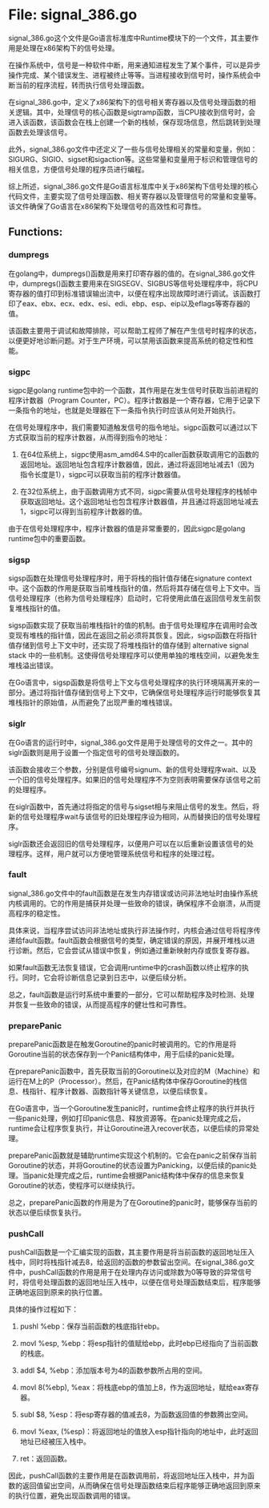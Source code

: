# File: signal_386.go

signal_386.go这个文件是Go语言标准库中Runtime模块下的一个文件，其主要作用是处理在x86架构下的信号处理。

在操作系统中，信号是一种软件中断，用来通知进程发生了某个事件，可以是异步操作完成、某个错误发生、进程被终止等等。当进程接收到信号时，操作系统会中断当前的程序流程，转而执行信号处理函数。

在signal_386.go中，定义了x86架构下的信号相关寄存器以及信号处理函数的相关逻辑。其中，处理信号的核心函数是sigtramp函数，当CPU接收到信号时，会进入该函数，该函数会在栈上创建一个新的栈帧，保存现场信息，然后跳转到处理函数去处理该信号。

此外，signal_386.go文件中还定义了一些与信号处理相关的常量和变量，例如：SIGURG、SIGIO、sigset和sigaction等。这些常量和变量用于标识和管理信号的相关信息，方便信号处理的程序员进行编程。

综上所述，signal_386.go文件是Go语言标准库中关于x86架构下信号处理的核心代码文件，主要实现了信号处理函数、相关寄存器以及管理信号的常量和变量等。该文件确保了Go语言在x86架构下处理信号的高效性和可靠性。

## Functions:

### dumpregs

在golang中，dumpregs()函数是用来打印寄存器的值的。在signal_386.go文件中，dumpregs()函数主要用来在SIGSEGV、SIGBUS等信号处理程序中，将CPU寄存器的值打印到标准错误输出流中，以便在程序出现故障时进行调试。该函数打印了eax、ebx、ecx、edx、esi、edi、ebp、esp、eip以及eflags等寄存器的值。

该函数主要用于调试和故障排除，可以帮助工程师了解在产生信号时程序的状态，以便更好地诊断问题。对于生产环境，可以禁用该函数来提高系统的稳定性和性能。



### sigpc

sigpc是golang runtime包中的一个函数，其作用是在发生信号时获取当前进程的程序计数器（Program Counter，PC）。程序计数器是一个寄存器，它用于记录下一条指令的地址，也就是处理器在下一条指令执行时应该从何处开始执行。

在信号处理程序中，我们需要知道触发信号的指令地址。sigpc函数可以通过以下方式获取当前的程序计数器，从而得到指令的地址：

1. 在64位系统上，sigpc使用asm_amd64.S中的caller函数获取调用它的函数的返回地址。返回地址包含程序计数器值，因此，通过将返回地址减去1（因为指令长度是1），sigpc可以获取当前的程序计数器值。

2. 在32位系统上，由于函数调用方式不同，sigpc需要从信号处理程序的栈帧中获取返回地址。这个返回地址也包含程序计数器值，并且通过将返回地址减去1，sigpc可以得到当前程序计数器的值。

由于在信号处理程序中，程序计数器的值是非常重要的，因此sigpc是golang runtime包中的重要函数。



### sigsp

sigsp函数在处理信号处理程序时，用于将栈的指针值存储在signature context中。这个函数的作用是获取当前堆栈指针的值，然后将其存储在信号上下文中。当信号处理程序（也称为信号处理程序）启动时，它将使用此值在返回信号发生前恢复堆栈指针的值。

sigsp函数实现了获取当前堆栈指针的值的机制。由于信号处理程序在调用时会改变现有堆栈的指针值，因此在返回之前必须将其恢复。因此，sigsp函数在将指针值存储到信号上下文中时，还实现了将堆栈指针的值存储到 alternative signal stack 中的一些机制。这使得信号处理程序可以使用单独的堆栈空间，以避免发生堆栈溢出错误。 

在Go语言中，sigsp函数是将信号上下文与信号处理程序的执行环境隔离开来的一部分。通过将指针值存储到信号上下文中，它确保信号处理程序运行时能够恢复其堆栈指针的原始值，从而避免了出现严重的堆栈错误。



### siglr

在Go语言的运行时中，signal_386.go文件是用于处理信号的文件之一。其中的siglr函数则是用于设置一个指定信号的信号处理函数的。 

该函数会接收三个参数，分别是信号编号signum、新的信号处理程序wait、以及一个旧的信号处理程序。如果旧的信号处理程序不为空则表明需要保存该信号之前的处理程序。 

在siglr函数中，首先通过将指定的信号与sigset相与来阻止信号的发生。然后，将新的信号处理程序wait与该信号的旧处理程序设为相同，从而替换旧的信号处理程序。 

siglr函数还会返回旧的信号处理程序，以便用户可以在以后重新设置该信号的处理程序。这样，用户就可以方便地管理系统信号和程序的处理过程。



### fault

signal_386.go文件中的fault函数是在发生内存错误或访问非法地址时由操作系统内核调用的。它的作用是捕获并处理一些致命的错误，确保程序不会崩溃，从而提高程序的稳定性。

具体来说，当程序尝试访问非法地址或执行非法操作时，内核会通过信号将程序传递给fault函数。fault函数会根据信号的类型，确定错误的原因，并展开堆栈以进行诊断。然后，它会尝试从错误中恢复，例如通过重新映射内存或恢复寄存器。

如果fault函数无法恢复错误，它会调用runtime中的crash函数以终止程序的执行。同时，它会将诊断信息记录到日志中，以便后续分析。

总之，fault函数是运行时系统中重要的一部分，它可以帮助程序及时检测、处理并恢复一些致命的错误，从而提高程序的健壮性和可靠性。



### preparePanic

preparePanic函数是在触发Goroutine的panic时被调用的。它的作用是将Goroutine当前的状态保存到一个Panic结构体中，用于后续的panic处理。

在preparePanic函数中，首先获取当前的Goroutine以及对应的M（Machine）和运行在M上的P（Processor）。然后，在Panic结构体中保存Goroutine的栈信息、栈指针、程序计数器、函数指针等关键信息，以便后续恢复。

在Go语言中，当一个Goroutine发生panic时，runtime会终止程序的执行并执行一些panic处理，例如打印panic信息、释放资源等。在panic处理完成之后，runtime会让程序恢复执行，并让Goroutine进入recover状态，以便后续的异常处理。

preparePanic函数就是辅助runtime实现这个机制的。它会在panic之前保存当前Goroutine的状态，并将Goroutine的状态设置为Panicking，以便后续的panic处理。当panic处理完成之后，runtime会根据Panic结构体中保存的信息来恢复Goroutine的状态，使程序可以继续执行。

总之，preparePanic函数的作用是为了在Goroutine的panic时，能够保存当前的状态以便后续恢复执行。



### pushCall

pushCall函数是一个汇编实现的函数，其主要作用是将当前函数的返回地址压入栈中，同时将栈指针减去8，给返回的函数的参数留出空间。在signal_386.go文件中，pushCall函数的作用是用于在处理内存访问或除数为0等导致的异常信号时，将信号处理函数的返回地址压入栈中，以便在信号处理函数结束后，程序能够正确地返回到原来的执行位置。 

具体的操作过程如下：

1. pushl %ebp：保存当前函数的栈底指针ebp。

2. movl %esp, %ebp：将esp指针的值赋给ebp，此时ebp已经指向了当前函数的栈底。

3. addl $4, %ebp：添加版本号为4的函数参数所占用的空间。

4. movl 8(%ebp), %eax：将栈底ebp的值加上8，作为返回地址，赋给eax寄存器。

5. subl $8, %esp：将esp寄存器的值减去8，为函数返回值的参数腾出空间。

6. movl %eax, (%esp)：将返回地址的值放入esp指针指向的地址中，此时返回地址已经被压入栈中。

7. ret：返回函数。 

因此，pushCall函数的主要作用是在函数调用前，将返回地址压入栈中，并为函数的返回值留出空间，从而确保在信号处理函数结束后程序能够正确地返回到原来的执行位置，避免出现函数调用的错误。



